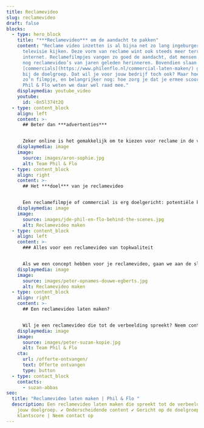 ```yaml
---
title: Reclamevideo
slug: reclamevideo
draft: false
blocks:
  - type: hero_block
    title: "***Reclamevideo*** om de aandacht te pakken"
    content: "Reclame video inzetten is al bijna net zo lang ingeburgerd als dat we
      televisie kijken. Deze vorm van reclame wint ook steeds meer terrein op
      internet. Reclamefilmpjes vangen zo goed de aandacht, dat mensen zich nu
      nog reclamevideo’s van jaren geleden herinneren. Bovendien slaan leuke
      [commercials](https://www.philenflo.nl/commercial-laten-maken/) goed aan
      bij de doelgroep. Dat wil je voor jouw bedrijf toch ook? Maar hoe maak je
      zo’n filmpje, en belangrijker nog: hoe zorg je dat je ermee scoort? Bij
      Phil & Flo weten we daar wel raad mee."
    displaymedia: youtube_video
    youtube:
      id: -8n5l374t2Q
  - type: content_block
    align: left
    content: >-
      ## Beter dan ***advertenties***


      Zeker online is het gemakkelijk om te kiezen voor reclame in de vorm van tekst en illustraties: het digitale equivalent van een advertentie in krant of tijdschrift. Maar deze advertenties worden veel genegeerd door websitebezoekers, of door adblockers compleet onzichtbaar gemaakt. Als je echt wilt opvallen, is een reclamevideo veel effectiever. Bovendien vinden veel mensen een kort filmpje ook leuker.
    displaymedia: image
    image:
      source: images/aron-sophie.jpg
      alt: Team Phil & Flo
  - type: content_block
    align: right
    content: >-
      ## Het ***doel*** van je reclamevideo


      Een reclamefilmpje of commercial is erg doelgericht: potentiële klanten overtuigen van een bepaalde product, dienst of merk, zodat deze doelgroep voor jou kiest. Dan is het natuurlijk handig als je weet wie je doelgroep is, en wat het beste werkt om ze aan te spreken. Welke stijl past daar goed bij, en welke kanalen kies je? Om je reclamevideo zo effectief mogelijk in te zetten, helpen we je met het beantwoorden van deze vragen.
    displaymedia: image
    image:
      source: images/jde-phil-en-flo-behind-the-scenes.jpg
      alt: Reclamevideo maken
  - type: content_block
    align: left
    content: >-
      ### Alles voor een reclamevideo van topkwaliteit


      Als we een concept hebben voor je reclamevideo, gaan we aan de slag. We luisteren graag naar je eigen ideeën en input, maar dat hoeft niet: onze creatieve professionals zijn toppers in het uitdenken van een [script](https://www.philenflo.nl/kennisbank/hoe-maak-je-een-videoscript/) en het ontwikkelen van de commercial. Wij hebben vakkundige [animators](https://www.philenflo.nl/oplossingen/animatie-laten-maken/) in dienst én ervaren [filmmakers](https://www.philenflo.nl/oplossingen/video-laten-maken/), zodat je een passende vorm bij ons kunt kiezen. Met Phil & Flo wordt je reclamevideo een doorslaand succes.
    displaymedia: image
    image:
      source: images/peter-opnames-douwe-egberts.jpg
      alt: Reclamevideo maken
  - type: content_block
    align: right
    content: >-
      ## Een reclamevideo laten maken?


      Wil je een reclamevideo die tot de verbeelding spreekt? Neem contact met ons op, dan nemen we direct alle plannen door. Uiteraard kun je ook vragen om een online prijsindicatie!
    displaymedia: image
    image:
      source: images/peter-suzan-kopie.jpg
      alt: Team Phil & Flo
    cta:
      url: /offerte-ontvangen/
      text: Offerte ontvangen
      type: button
  - type: contact_block
    contacts:
      - suzan-abbas
seo:
  title: "Reclamevideo laten maken | Phil & Flo "
  description: Een reclamevideo laten maken die spreekt tot de verbeelding van
    jouw doelgroep. ✔ Onderscheidende content ✔ Gericht op de doelgroep  ✔ 8,9
    klantscore | Neem contact op
---
```

